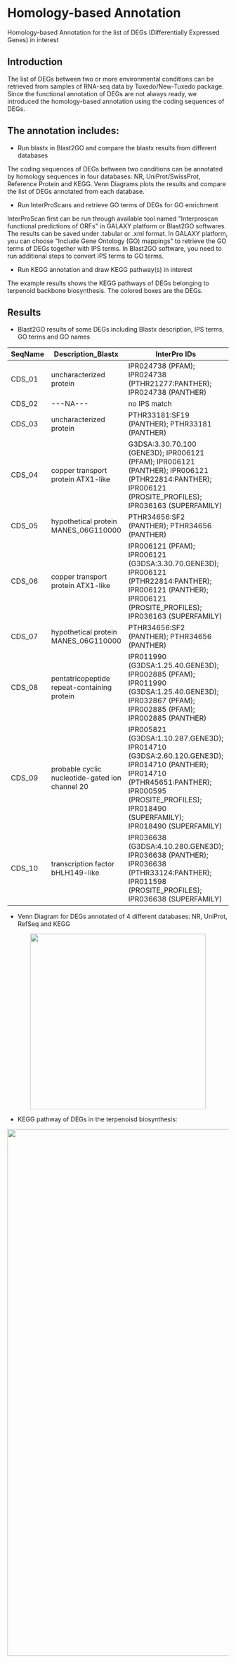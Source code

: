 # Homology-based Annotation
Homology-based Annotation for the list of DEGs (Differentially Expressed Genes) in interest

## Introduction

The list of DEGs between two or more environmental conditions can be retrieved from samples of RNA-seq data by Tuxedo/New-Tuxedo package. Since the functional annotation of DEGs are not always ready, we introduced the homology-based annotation using the coding sequences of DEGs. 

## The annotation includes:  
* Run blastx in Blast2GO and compare the blastx results from different databases

The coding sequences of DEGs between two conditions can be annotated by homology sequences in four databases: NR, UniProt/SwissProt, Reference Protein and KEGG. Venn Diagrams plots the results and compare the list of DEGs annotated from each database.   

* Run InterProScans and retrieve GO terms of DEGs for GO enrichment

InterProScan first can be run through available tool named "Interproscan functional predictions of ORFs" in GALAXY platform or Blast2GO softwares. The results can be saved under .tabular or .xml format. In GALAXY platform, you can choose "Include Gene Ontology (GO) mappings" to retrieve the GO terms of DEGs together with IPS terms. In Blast2GO software, you need to run additional steps to convert IPS terms to GO terms.  

* Run KEGG annotation and draw KEGG pathway(s) in interest  

The example results shows the KEGG pathways of DEGs belonging to terpenoid backbone biosynthesis. The colored boxes are the DEGs.  

## Results  

- Blast2GO results of some DEGs including Blastx description, IPS terms, GO terms and GO names  

|SeqName|Description_Blastx|InterPro IDs|GO IDs|GO Names|
|-------|------------------|------------|------|--------|
|CDS_01|uncharacterized protein|IPR024738 (PFAM); IPR024738 (PTHR21277:PANTHER); IPR024738 (PANTHER)|C:GO:0070461|C:SAGA-type complex|
|CDS_02|---NA---|no IPS match|no IPS match|no IPS match|
|CDS_03|uncharacterized protein|PTHR33181:SF19 (PANTHER); PTHR33181 (PANTHER)|no GO terms|no GO terms|
|CDS_04|copper transport protein ATX1-like|G3DSA:3.30.70.100 (GENE3D); IPR006121 (PFAM); IPR006121 (PANTHER); IPR006121 (PTHR22814:PANTHER); IPR006121 (PROSITE_PROFILES); IPR036163 (SUPERFAMILY)|P:GO:0030001; F:GO:0046872|P:metal ion transport; F:metal ion binding|
|CDS_05|hypothetical protein MANES_06G110000|PTHR34656:SF2 (PANTHER); PTHR34656 (PANTHER)|no GO terms|no GO terms|
|CDS_06|copper transport protein ATX1-like|IPR006121 (PFAM); IPR006121 (G3DSA:3.30.70.GENE3D); IPR006121 (PTHR22814:PANTHER); IPR006121 (PANTHER); IPR006121 (PROSITE_PROFILES); IPR036163 (SUPERFAMILY)|P:GO:0030001; F:GO:0046872|P:metal ion transport; F:metal ion binding|
|CDS_07|hypothetical protein MANES_06G110000|PTHR34656:SF2 (PANTHER); PTHR34656 (PANTHER)|no GO terms|no GO terms|
|CDS_08|pentatricopeptide repeat-containing protein|IPR011990 (G3DSA:1.25.40.GENE3D); IPR002885 (PFAM); IPR011990 (G3DSA:1.25.40.GENE3D); IPR032867 (PFAM); IPR002885 (PFAM); IPR002885 (PANTHER)|F:GO:0005515; F:GO:0008270|F:protein binding; F:zinc ion binding|
|CDS_09|probable cyclic nucleotide-gated ion channel 20|IPR005821 (G3DSA:1.10.287.GENE3D); IPR014710 (G3DSA:2.60.120.GENE3D); IPR014710 (PANTHER); IPR014710 (PTHR45651:PANTHER); IPR000595 (PROSITE_PROFILES); IPR018490 (SUPERFAMILY); IPR018490 (SUPERFAMILY)|F:GO:0005216; P:GO:0006811; C:GO:0016020; P:GO:0055085|F:ion channel activity; P:ion transport; C:membrane; P:transmembrane transport|
|CDS_10|transcription factor bHLH149-like|IPR036638 (G3DSA:4.10.280.GENE3D); IPR036638 (PANTHER); IPR036638 (PTHR33124:PANTHER); IPR011598 (PROSITE_PROFILES); IPR036638 (SUPERFAMILY)|F:GO:0046983|F:protein dimerization activity|
  
- Venn Diagram for DEGs annotated of 4 different databases: NR, UniProt, RefSeq and KEGG  

<div align="center"> <img src='https://vanngocthuyla.github.io/Data_Analysis/images/sequencing/Venn_Diagram_for DEGs_annotated.jpg' width="400"> </div>   
  
- KEGG pathway of DEGs in the terpenoisd biosynthesis:   

<div align="center"> <img src='https://vanngocthuyla.github.io/Data_Analysis/images/sequencing/KEGG_TPS_Biosynthesis.jpg' width="1200"> </div>  

